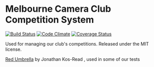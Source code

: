 Melbourne Camera Club Competition System
========================================

[![Build Status](https://travis-ci.org/melbournephoto/competitions.png?branch=master)](https://travis-ci.org/melbournephoto/competitions)
[![Code Climate](https://codeclimate.com/github/melbournephoto/competitions.png)](https://codeclimate.com/github/melbournephoto/competitions)
[![Coverage Status](https://coveralls.io/repos/melbournephoto/competitions/badge.png?branch=master)](https://coveralls.io/r/melbournephoto/competitions?branch=master)


Used for managing our club's competitions. Released under the MIT license.

[Red Umbrella](http://www.flickr.com/photos/jonathankosread/8026724727/) by Jonathan Kos-Read , used in some of our tests
